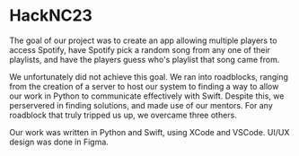 # HackNC23

The goal of our project was to create an app allowing multiple players to access Spotify, have Spotify pick a random song from any one of their playlists, and have the players guess who's playlist that song came from.

We unfortunately did not achieve this goal. We ran into roadblocks, ranging from the creation of a server to host our system to finding a way to allow our work in Python to communicate effectively with Swift.
Despite this, we perservered in finding solutions, and made use of our mentors. For any roadblock that truly tripped us up, we overcame three others. 

Our work was written in Python and Swift, using XCode and VSCode. UI/UX design was done in Figma.
